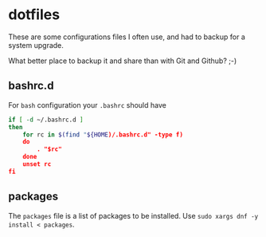 dotfiles
========

These are some configurations files I often use, and had to backup for
a system upgrade.

What better place to backup it and share than with Git and Github? ;-)


bashrc.d
--------

For `bash` configuration your `.bashrc` should have

```sh
if [ -d ~/.bashrc.d ]
then
    for rc in $(find "${HOME)/.bashrc.d" -type f)
    do
        . "$rc"
    done
    unset rc
fi
```

packages
--------

The `packages` file is a list of packages to be installed. Use
`sudo xargs dnf -y install < packages`.

